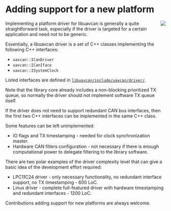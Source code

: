 ---
---

# Adding support for a new platform

<a  href="../figures/libuavcan_data_flow.png">
<img src="../figures/libuavcan_data_flow.png" style="float: right; max-width: 30%"/>
</a>

Implementing a platform driver for libuavcan is generally a quite straightforward task,
especially if the driver is targeted for a certain application and need not to be generic.

Essentially, a libuavcan driver is a set of C++ classes implementing the following C++ interfaces:

* `uavcan::ICanDriver`
* `uavcan::ICanIface`
* `uavcan::ISystemClock`

Listed interfaces are defined in
[`libuavcan/include/uavcan/driver/`](https://github.com/UAVCAN/libuavcan/blob/master/libuavcan/include/uavcan/driver).

Note that the library core already includes a non-blocking prioritized TX queue, so normally the driver should not
implement software TX queue itself.

If the driver does not need to support redundant CAN bus interfaces,
then the first two C++ interfaces can be implemented in the same C++ class.

Some features can be left unimplemented:

* IO flags and TX timestamping - needed for clock synchronization master.
* Hardware CAN filters configuration -
not necessary if there is enough computational power to delegate filtering to the library software.

There are two polar examples of the driver complexity level that can give a basic idea of the development effort required:

* LPC11C24 driver - only necessary functionality, no redundant interface support, no TX timestamping - 600 LoC.
* Linux driver - complete full-featured driver with hardware timestamping and redundant interfaces - 1200 LoC.

Contributions adding support for new platforms are always welcome.
